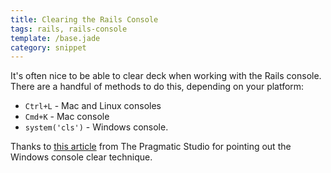 ```yaml
---
title: Clearing the Rails Console
tags: rails, rails-console
template: /base.jade
category: snippet
---
```


It's often nice to be able to clear deck when working with the Rails console. There are a handful of methods to do this, depending on your platform:

* `Ctrl+L` - Mac and Linux consoles
* `Cmd+K` - Mac console
* `system('cls')` - Windows console.

Thanks to [this article](https://pragmaticstudio.com/blog/2014/3/11/console-shortcuts-tips-tricks) from The Pragmatic Studio for pointing out the Windows console clear technique.
